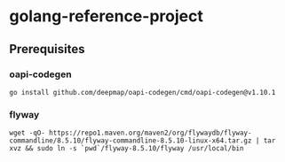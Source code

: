 # golang-reference-project

## Prerequisites

### oapi-codegen

```shell
go install github.com/deepmap/oapi-codegen/cmd/oapi-codegen@v1.10.1
```

### flyway

```shell
wget -qO- https://repo1.maven.org/maven2/org/flywaydb/flyway-commandline/8.5.10/flyway-commandline-8.5.10-linux-x64.tar.gz | tar xvz && sudo ln -s `pwd`/flyway-8.5.10/flyway /usr/local/bin
```
